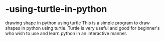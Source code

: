 # -using-turtle-in-python
drawing shape in python using turtle
This is a simple program to draw shapes in python using turtle. Turtle is very useful and good for beginner's who wish to use and learn python in an interactive manner.
